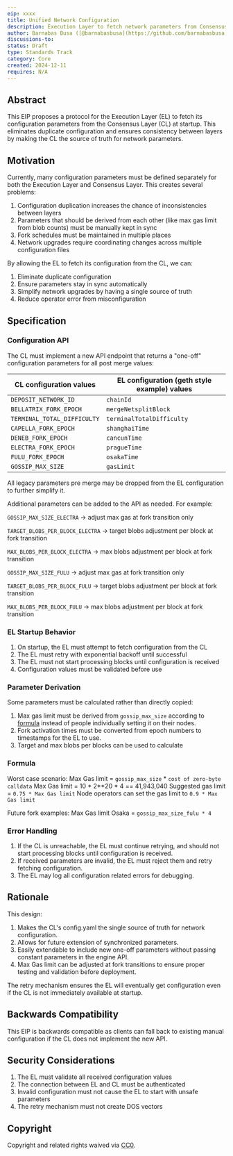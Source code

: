 ```yaml
---
eip: xxxx
title: Unified Network Configuration
description: Execution Layer to fetch network parameters from Consensus Layer
author: Barnabas Busa ([@barnabasbusa](https://github.com/barnabasbusa)), Parithosh Jayanthi ([@parithosh](https://github.com/parithosh)), Toni Wahrstätter ([@nerolation](https://github.com/nerolation))
discussions-to:
status: Draft
type: Standards Track
category: Core
created: 2024-12-11
requires: N/A
---
```


## Abstract

This EIP proposes a protocol for the Execution Layer (EL) to fetch its configuration parameters from the Consensus Layer (CL) at startup. This eliminates duplicate configuration and ensures consistency between layers by making the CL the source of truth for network parameters.

## Motivation

Currently, many configuration parameters must be defined separately for both the Execution Layer and Consensus Layer. This creates several problems:

1. Configuration duplication increases the chance of inconsistencies between layers
2. Parameters that should be derived from each other (like max gas limit from blob counts) must be manually kept in sync
3. Fork schedules must be maintained in multiple places
4. Network upgrades require coordinating changes across multiple configuration files

By allowing the EL to fetch its configuration from the CL, we can:

1. Eliminate duplicate configuration
2. Ensure parameters stay in sync automatically
3. Simplify network upgrades by having a single source of truth
4. Reduce operator error from misconfiguration

## Specification

### Configuration API

The CL must implement a new API endpoint that returns a "one-off" configuration parameters for all post merge values:


| CL configuration values | EL configuration (geth style example) values |
| ----------------------- | -------------------------------------------- |
| `DEPOSIT_NETWORK_ID`    | `chainId`                                     |
| `BELLATRIX_FORK_EPOCH`  | `mergeNetsplitBlock`                          |
| `TERMINAL_TOTAL_DIFFICULTY` | `terminalTotalDifficulty`                 |
| `CAPELLA_FORK_EPOCH`    | `shanghaiTime`                                |
| `DENEB_FORK_EPOCH`      | `cancunTime`                                  |
| `ELECTRA_FORK_EPOCH`    | `pragueTime`                                  |
| `FULU_FORK_EPOCH`       | `osakaTime`                                   |
| `GOSSIP_MAX_SIZE`       | `gasLimit`                                    |

All legacy parameters pre merge may be dropped from the EL configuration to further simplify it.

Additional parameters can be added to the API as needed.
For example:

`GOSSIP_MAX_SIZE_ELECTRA` -> adjust max gas at fork transition only

`TARGET_BLOBS_PER_BLOCK_ELECTRA` -> target blobs adjustment per block at fork transition

`MAX_BLOBS_PER_BLOCK_ELECTRA` -> max blobs adjustment per block at fork transition

`GOSSIP_MAX_SIZE_FULU` -> adjust max gas at fork transition only

`TARGET_BLOBS_PER_BLOCK_FULU` -> target blobs adjustment per block at fork transition

`MAX_BLOBS_PER_BLOCK_FULU` -> max blobs adjustment per block at fork transition


### EL Startup Behavior

1. On startup, the EL must attempt to fetch configuration from the CL
2. The EL must retry with exponential backoff until successful
3. The EL must not start processing blocks until configuration is received
4. Configuration values must be validated before use

### Parameter Derivation

Some parameters must be calculated rather than directly copied:

1. Max gas limit must be derived from `gossip_max_size` according to [formula](#formula) instead of people individually setting it on their nodes.
2. Fork activation times must be converted from epoch numbers to timestamps for the EL to use.
3. Target and max blobs per blocks can be used to calculate


### Formula
Worst case scenario:
Max Gas limit = `gossip_max_size` * `cost of zero-byte calldata`
Max Gas limit = 10 * 2**20 * 4 == 41,943,040
Suggested gas limit = `0.75 * Max Gas limit`
Node operators can set the gas limit to `0.9 * Max Gas limit`

Future fork examples:
Max Gas limit Osaka = `gossip_max_size_fulu * 4`

### Error Handling

1. If the CL is unreachable, the EL must continue retrying, and should not start processing blocks until configuration is received.
2. If received parameters are invalid, the EL must reject them and retry fetching configuration.
3. The EL may log all configuration related errors for debugging.


## Rationale

This design:

1. Makes the CL's config.yaml the single source of truth for network configuration.
2. Allows for future extension of synchronized parameters.
3. Easily extendable to include new one-off parameters without passing constant parameters in the engine API.
4. Max Gas limit can be adjusted at fork transitions to ensure proper testing and validation before deployment.

The retry mechanism ensures the EL will eventually get configuration even if the CL is not immediately available at startup.

## Backwards Compatibility

This EIP is backwards compatible as clients can fall back to existing manual configuration if the CL does not implement the new API.

## Security Considerations

1. The EL must validate all received configuration values
2. The connection between EL and CL must be authenticated
3. Invalid configuration must not cause the EL to start with unsafe parameters
4. The retry mechanism must not create DOS vectors

## Copyright

Copyright and related rights waived via [CC0](../LICENSE.md).